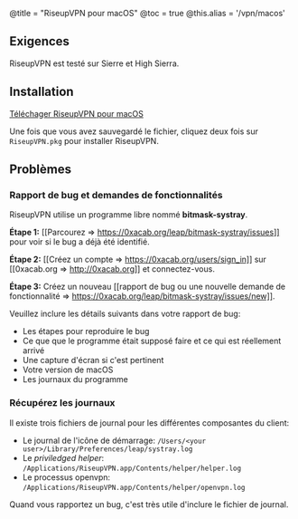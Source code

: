 @title = "RiseupVPN pour macOS"
@toc = true
@this.alias = '/vpn/macos'

## Exigences

RiseupVPN est testé sur Sierre et High Sierra.

## Installation

<a class="btn btn-default btn-lg" href="https://downloads.leap.se/RiseupVPN/osx/RiseupVPN-OSX-latest.pkg"><i class="fa fa-download"></i> Téléchager RiseupVPN pour macOS</a>

Une fois que vous avez sauvegardé le fichier, cliquez deux fois sur <code>RiseupVPN.pkg</code> pour installer RiseupVPN.

## Problèmes

### Rapport de bug et demandes de fonctionnalités 

RiseupVPN utilise un programme libre nommé <b>bitmask-systray</b>.

**Étape 1:** [[Parcourez => https://0xacab.org/leap/bitmask-systray/issues]] pour voir si le bug a déjà été identifié.

**Étape 2:** [[Créez un compte => https://0xacab.org/users/sign_in]] sur [[0xacab.org => http://0xacab.org]] et connectez-vous.

**Étape 3:** Créez un nouveau [[rapport de bug ou une nouvelle demande de fonctionnalité => https://0xacab.org/leap/bitmask-systray/issues/new]].

Veuillez inclure les détails suivants dans votre rapport de bug:

* Les étapes pour reproduire le bug
* Ce que que le programme était supposé faire et ce qui est réellement arrivé
* Une capture d'écran si c'est pertinent
* Votre version de macOS
* Les journaux du programme

### Récupérez les journaux

Il existe trois fichiers de journal pour les différentes composantes du client:

* Le journal de l'icône de démarrage: `/Users/<your user>/Library/Preferences/leap/systray.log`
* Le *priviledged helper*: `/Applications/RiseupVPN.app/Contents/helper/helper.log`
* Le processus openvpn: `/Applications/RiseupVPN.app/Contents/helper/openvpn.log`

Quand vous rapportez un bug, c'est très utile d'inclure le fichier de journal.

